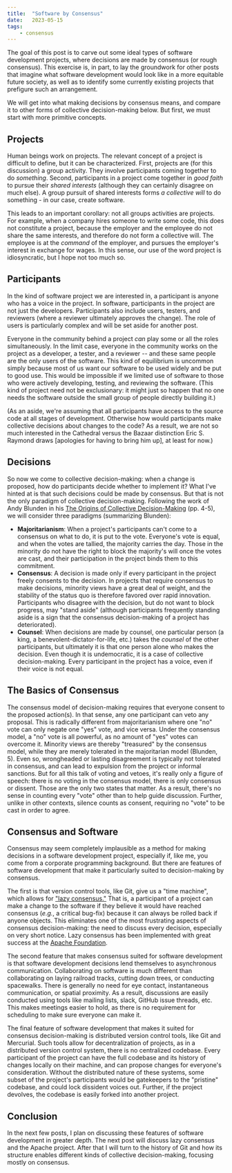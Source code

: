 ```yaml
---
title:  "Software by Consensus"
date:   2023-05-15
tags:
	- consensus
---
```

The goal of this post is to carve out some ideal types of software development projects, where decisions are made by consensus (or rough consensus). This exercise is, in part, to lay the groundwork for other posts that imagine what software development would look like in a more equitable future society, as well as to identify some currently existing projects that prefigure such an arrangement.

We will get into what making decisions by consensus means, and compare it to other forms of collective decision-making below. But first, we must start with more primitive concepts.

## Projects

Human beings work on projects. The relevant concept of a project is difficult to define, but it can be characterized. First, projects are (for this discussion) a group activity. They involve participants coming together to do *something*. Second,  participants in a project come together in *good faith* to pursue their *shared interests* (although they can certainly disagree on much else). A group pursuit of shared interests forms *a collective will* to do something - in our case, create software.

This leads to an important corollary: not all groups activities are projects. For example, when a company hires someone to write some code, this does not constitute a project, because the employer and the employee do not share the same interests, and therefore do not form a collective will. The employee is at the *command* of the employer, and pursues the employer's interest in exchange for wages. In this sense, our use of the word project is idiosyncratic, but I hope not too much so.

## Participants

In the kind of software project we are interested in, a participant is anyone who has a voice in the project. In software, participants in the project are not just the developers. Participants also include users, testers, and reviewers (where a reviewer ultimately approves the change). The role of users is particularly complex and will be set aside for another post.

Everyone in the community behind a project *can* play some or all the roles simultaneously. In the limit case, everyone in the community works on the project as a developer, a tester, and a reviewer -- and these same people are the only users of the software. This kind of equilibrium is uncommon simply because most of us want our software to be used widely and be put to good use. This would be impossible if we limited use of software to those who were actively developing, testing, and reviewing the software. (This kind of project need not be exclusionary: it might just so happen that no one needs the software outside the small group of people directly building it.) 

(As an aside, we're assuming that all participants have access to the source code at all stages of development. Otherwise how would participants make collective decisions about changes to the code? As a result, we are not so much interested in the Cathedral versus the Bazaar distinction Eric S. Raymond draws [apologies for having to bring him up], at least for now.)

## Decisions

So now we come to collective decision-making: when a change is proposed, how do participants decide whether to implement it? What I've hinted at is that such decisions could be made by consensus. But that is not the only paradigm of collective decision-making. Following the work of Andy Blunden in his [The Origins of Collective Decision-Making](https://www.haymarketbooks.org/books/998-the-origins-of-collective-decision-making) (pp. 4-5), we will consider three paradigms (summarizing Blunden):
  - **Majoritarianism**: When a project's participants can't come to a consensus on what to do, it is put to the vote. Everyone's vote is equal, and when the votes are tallied, the majority carries the day. Those in the minority do not have the right to block the majority's will once the votes are cast, and their participation in the project binds them to this commitment.
  - **Consensus**: A decision is made only if every participant in the project freely consents to the decision. In projects that require consensus to make decisions, minority views have a great deal of weight, and the stability of the status quo is therefore favored over rapid innovation. Participants who disagree with the decision, but do not want to block progress, may "stand aside" (although participants frequently standing aside is a sign that the consensus decision-making of a project has deteriorated).
  - **Counsel**: When decisions are made by counsel, one particular person (a king, a benevolent-dictator-for-life, etc.) takes the *counsel* of the other participants, but ultimately it is that one person alone who makes the decision. Even though it is undemocratic, it is a case of collective decision-making. Every participant in the project has a voice, even if their voice is not equal.

## The Basics of Consensus

The consensus model of decision-making requires that everyone consent to the proposed action(s). In that sense, any one participant can veto any proposal. This is radically different from majoritarianism where one "no" vote can only negate one "yes" vote, and vice versa. Under the consensus model, a "no" vote is all powerful, as no amount of "yes" votes can overcome it. Minority views are thereby "treasured" by the consensus model, while they are merely tolerated in the majoritarian model (Blunden, 5). Even so, wrongheaded or lasting disagreement is typically not tolerated in consensus, and can lead to expulsion from the project or informal sanctions. But for all this talk of voting and vetoes, it's really only a figure of speech: there is no voting in the consensus model, there is only consensus or dissent. Those are the only two states that matter. As a result, there's no sense in counting every "vote" other than to help guide discussion. Further, unlike in other contexts, silence counts as consent, requiring no "vote" to be cast in order to agree.

## Consensus and Software

Consensus may seem completely implausible as a method for making decisions in a software development project, especially if, like me, you come from a corporate programming background. But there are features of software development that make it particularly suited to decision-making by consensus. 

The first is that version control tools, like Git, give us a "time machine", which allows for ["lazy consensus."](https://community.apache.org/committers/lazyConsensus.html) That is, a participant of a project can make a change to the software if they believe it would have reached consensus (*e.g.*, a critical bug-fix) because it can always be rolled back if anyone objects. This eliminates one of the most frustrating aspects of consensus decision-making: the need to discuss every decision, especially on very short notice. Lazy consensus has been implemented with great success at the [Apache Foundation](https://community.apache.org/).

The second feature that makes consensus suited for software development is that software development decisions lend themselves to asynchronous communication. Collaborating on software is much different than collaborating on laying railroad tracks, cutting down trees, or conducting spacewalks. There is generally no need for eye contact, instantaneous communication, or spatial proximity. As a result, discussions are easily conducted using tools like mailing lists, slack, GitHub issue threads, etc. This makes meetings easier to hold, as there is no requirement for scheduling to make sure everyone can make it.

The final feature of software development that makes it suited for consensus decision-making is distributed version control tools, like Git and Mercurial. Such tools allow for decentralization of projects, as in a distributed version control system, there is no centralized codebase. Every participant of the project can have the full codebase and its history of changes locally on their machine, and can propose changes for everyone's consideration. Without the distributed nature of these systems, some subset of the project's participants would be gatekeepers to the "pristine" codebase, and could lock dissident voices out. Further, if the project devolves, the codebase is easily forked into another project.

## Conclusion

In the next few posts, I plan on discussing these features of software development in greater depth. The next post will discuss lazy consensus and the Apache project. After that I will turn to the history of Git and how its structure enables different kinds of collective decision-making, focusing mostly on consensus.
